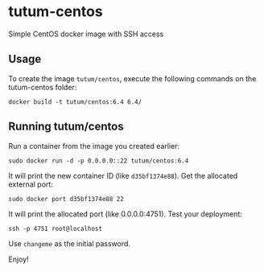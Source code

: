 tutum-centos
============

Simple CentOS docker image with SSH access


Usage
-----

To create the image `tutum/centos`, execute the following commands on the tutum-centos folder:

	docker build -t tutum/centos:6.4 6.4/


Running tutum/centos
--------------------

Run a container from the image you created earlier:

	sudo docker run -d -p 0.0.0.0::22 tutum/centos:6.4


It will print the new container ID (like `d35bf1374e88`). Get the allocated external port:

	sudo docker port d35bf1374e88 22


It will print the allocated port (like 0.0.0.0:4751). Test your deployment:

	ssh -p 4751 root@localhost

Use `changeme` as the initial password.

Enjoy!
